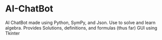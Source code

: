 # AI-ChatBot
AI ChatBot made using Python, SymPy, and Json. Use to solve and learn algebra.
Provides Solutions, definitions, and formulas (thus far)
GUI using Tkinter
